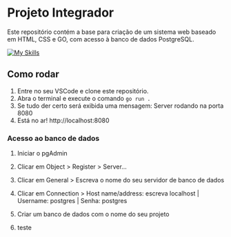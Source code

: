 # Projeto Integrador
Este repositório contém a base para criação de um sistema web baseado em HTML, CSS e GO, com acesso à banco de dados PostgreSQL.

[![My Skills](https://skillicons.dev/icons?i=golang,html,css,postgres)](https://skillicons.dev)

## Como rodar
1. Entre no seu VSCode e clone este repositório.
2. Abra o terminal e execute o comando `go run .`
3. Se tudo der certo será exibida uma mensagem: Server rodando na porta 8080
4. Está no ar! http://localhost:8080

### Acesso ao banco de dados
1. Iniciar o pgAdmin
2. Clicar em Object > Register > Server...
3. Clicar em General > Escreva o nome do seu servidor de banco de dados
4. Clicar em Connection > Host name/address: escreva localhost | Username: postgres | Senha: postgres
5. Criar um banco de dados com o nome do seu projeto

6. teste
